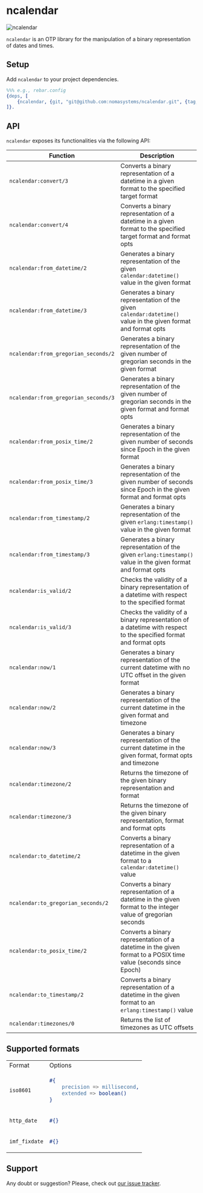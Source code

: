 # ncalendar

![ncalendar](https://github.com/nomasystems/ncalendar/actions/workflows/ci.yml/badge.svg)

`ncalendar` is an OTP library for the manipulation of a binary representation of dates and times.

## Setup

Add `ncalendar` to your project dependencies.

```erl
%%% e.g., rebar.config
{deps, [
    {ncalendar, {git, "git@github.com:nomasystems/ncalendar.git", {tag, "0.3.1"}}}
]}.
```

## API

`ncalendar` exposes its functionalities via the following API:

| Function | Description |
| --------  | ------------ |
| `ncalendar:convert/3` | Converts a binary representation of a datetime in a given format to the specified target format |
| `ncalendar:convert/4` | Converts a binary representation of a datetime in a given format to the specified target format and format opts |
| `ncalendar:from_datetime/2` | Generates a binary representation of the given `calendar:datetime()` value in the given format |
| `ncalendar:from_datetime/3` | Generates a binary representation of the given `calendar:datetime()` value in the given format and format opts|
| `ncalendar:from_gregorian_seconds/2` | Generates a binary representation of the given number of gregorian seconds in the given format |
| `ncalendar:from_gregorian_seconds/3` | Generates a binary representation of the given number of gregorian seconds in the given format and format opts |
| `ncalendar:from_posix_time/2` | Generates a binary representation of the given number of seconds since Epoch in the given format |
| `ncalendar:from_posix_time/3` | Generates a binary representation of the given number of seconds since Epoch in the given format and format opts |
| `ncalendar:from_timestamp/2` | Generates a binary representation of the given `erlang:timestamp()` value in the given format |
| `ncalendar:from_timestamp/3` | Generates a binary representation of the given `erlang:timestamp()` value in the given format and format opts |
| `ncalendar:is_valid/2` | Checks the validity of a binary representation of a datetime with respect to the specified format |
| `ncalendar:is_valid/3` | Checks the validity of a binary representation of a datetime with respect to the specified format and format opts |
| `ncalendar:now/1` | Generates a binary representation of the current datetime with no UTC offset in the given format |
| `ncalendar:now/2` | Generates a binary representation of the current datetime in the given format and timezone |
| `ncalendar:now/3` | Generates a binary representation of the current datetime in the given format, format opts and timezone |
| `ncalendar:timezone/2` | Returns the timezone of the given binary representation and format |
| `ncalendar:timezone/3` | Returns the timezone of the given binary representation, format and format opts |
| `ncalendar:to_datetime/2` | Converts a binary representation of a datetime in the given format to a `calendar:datetime()` value |
| `ncalendar:to_gregorian_seconds/2` | Converts a binary representation of a datetime in the given format to the integer value of gregorian seconds |
| `ncalendar:to_posix_time/2` | Converts a binary representation of a datetime in the given format to a POSIX time value (seconds since Epoch) |
| `ncalendar:to_timestamp/2` | Converts a binary representation of a datetime in the given format to an `erlang:timestamp()` value |
| `ncalendar:timezones/0` | Returns the list of timezones as UTC offsets |

## Supported formats

<table>
<tr>
<td>Format</td>
<td>Options</td>
</tr>
<tr>
<td><code>iso8601</code></td>
<td>

```erl
#{
    precision => millisecond,
    extended => boolean()
}
```
</td>
</tr>
<tr>
<td><code>http_date</code></td>
<td>

```erl
#{}
```
</td>
</tr>
<tr>
<td><code>imf_fixdate</code></td>
<td>

```erl
#{}
```
</td>
</tr>
</table>

## Support

Any doubt or suggestion? Please, check out [our issue tracker](https://github.com/nomasystems/ncalendar/issues).
